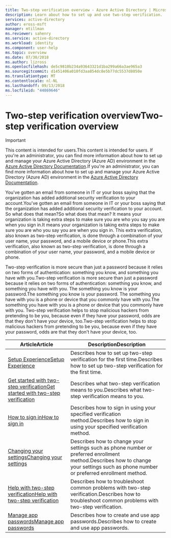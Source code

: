 ```yaml
---
title: Two-step verification overview - Azure Active Directory | Microsoft Docs
description: Learn about how to set up and use two-step verification.
services: active-directory
author: eross-msft
manager: mtillman
ms.reviewer: sahenry
ms.service: active-directory
ms.workload: identity
ms.component: user-help
ms.topic: overview
ms.date: 07/30/2018
ms.author: lizross
ms.openlocfilehash: de5c9810b234a93643321d1ba299a66a3ae965a3
ms.sourcegitcommit: d1451406a010fd3aa854dc8e5b77dc5537d8050e
ms.translationtype: MT
ms.contentlocale: nl-NL
ms.lasthandoff: 09/13/2018
ms.locfileid: "44869646"
---
```

# <a name="two-step-verification-overview"></a><span data-ttu-id="353f4-103">Two-step verification overview</span><span class="sxs-lookup"><span data-stu-id="353f4-103">Two-step verification overview</span></span>

>[!Important]
><span data-ttu-id="353f4-104">This content is intended for users.</span><span class="sxs-lookup"><span data-stu-id="353f4-104">This content is intended for users.</span></span> <span data-ttu-id="353f4-105">If you're an administrator, you can find more information about how to set up and manage your Azure Active Directory (Azure AD) environment in the [Azure Active Directory Documentation](https://docs.microsoft.com/azure/active-directory).</span><span class="sxs-lookup"><span data-stu-id="353f4-105">If you're an administrator, you can find more information about how to set up and manage your Azure Active Directory (Azure AD) environment in the [Azure Active Directory Documentation](https://docs.microsoft.com/azure/active-directory).</span></span>

<span data-ttu-id="353f4-106">You've gotten an email from someone in IT or your boss saying that the organization has added additional security verification to your account.</span><span class="sxs-lookup"><span data-stu-id="353f4-106">You've gotten an email from someone in IT or your boss saying that the organization has added additional security verification to your account.</span></span> <span data-ttu-id="353f4-107">So what does that mean?</span><span class="sxs-lookup"><span data-stu-id="353f4-107">So what does that mean?</span></span> <span data-ttu-id="353f4-108">It means your organization is taking extra steps to make sure you are who you say you are when you sign in.</span><span class="sxs-lookup"><span data-stu-id="353f4-108">It means your organization is taking extra steps to make sure you are who you say you are when you sign in.</span></span> <span data-ttu-id="353f4-109">This extra verification, also known as two-step verification, is done through a combination of your user name, your password, and a mobile device or phone.</span><span class="sxs-lookup"><span data-stu-id="353f4-109">This extra verification, also known as two-step verification, is done through a combination of your user name, your password, and a mobile device or phone.</span></span>

<span data-ttu-id="353f4-110">Two-step verification is more secure than just a password because it relies on two forms of authentication: something you know, and something you have with you.</span><span class="sxs-lookup"><span data-stu-id="353f4-110">Two-step verification is more secure than just a password because it relies on two forms of authentication: something you know, and something you have with you.</span></span> <span data-ttu-id="353f4-111">The something you know is your password.</span><span class="sxs-lookup"><span data-stu-id="353f4-111">The something you know is your password.</span></span> <span data-ttu-id="353f4-112">The something you have with you is a phone or device that you commonly have with you.</span><span class="sxs-lookup"><span data-stu-id="353f4-112">The something you have with you is a phone or device that you commonly have with you.</span></span> <span data-ttu-id="353f4-113">Two-step verification helps to stop malicious hackers from pretending to be you, because even if they have your password, odds are that they don't have your device, too.</span><span class="sxs-lookup"><span data-stu-id="353f4-113">Two-step verification helps to stop malicious hackers from pretending to be you, because even if they have your password, odds are that they don't have your device, too.</span></span>

|<span data-ttu-id="353f4-114">Article</span><span class="sxs-lookup"><span data-stu-id="353f4-114">Article</span></span> |<span data-ttu-id="353f4-115">Description</span><span class="sxs-lookup"><span data-stu-id="353f4-115">Description</span></span> |
|------|------------|
|[<span data-ttu-id="353f4-116">Setup Experience</span><span class="sxs-lookup"><span data-stu-id="353f4-116">Setup Experience</span></span>](multi-factor-authentication-end-user-first-time.md) |<span data-ttu-id="353f4-117">Describes how to set up two-step verification for the first time.</span><span class="sxs-lookup"><span data-stu-id="353f4-117">Describes how to set up two-step verification for the first time.</span></span>|
|[<span data-ttu-id="353f4-118">Get started with two-step verification</span><span class="sxs-lookup"><span data-stu-id="353f4-118">Get started with two-step verification</span></span>](multi-factor-authentication-end-user.md)|<span data-ttu-id="353f4-119">Describes what two-step verification means to you.</span><span class="sxs-lookup"><span data-stu-id="353f4-119">Describes what two-step verification means to you.</span></span>| 
|[<span data-ttu-id="353f4-120">How to sign in</span><span class="sxs-lookup"><span data-stu-id="353f4-120">How to sign in</span></span>](user-help-sign-in.md)|<span data-ttu-id="353f4-121">Describes how to sign in using your specified verification method.</span><span class="sxs-lookup"><span data-stu-id="353f4-121">Describes how to sign in using your specified verification method.</span></span>|
|[<span data-ttu-id="353f4-122">Changing your settings</span><span class="sxs-lookup"><span data-stu-id="353f4-122">Changing your settings</span></span>](multi-factor-authentication-end-user-manage-settings.md) |<span data-ttu-id="353f4-123">Describes how to change your settings such as phone number or preferred enrollment method.</span><span class="sxs-lookup"><span data-stu-id="353f4-123">Describes how to change your settings such as phone number or preferred enrollment method.</span></span>|
|[<span data-ttu-id="353f4-124">Help with two-step verification</span><span class="sxs-lookup"><span data-stu-id="353f4-124">Help with two-step verification</span></span>](multi-factor-authentication-end-user-troubleshoot.md) |<span data-ttu-id="353f4-125">Describes how to troubleshoot common problems with two-step verification.</span><span class="sxs-lookup"><span data-stu-id="353f4-125">Describes how to troubleshoot common problems with two-step verification.</span></span>|
|[<span data-ttu-id="353f4-126">Manage app passwords</span><span class="sxs-lookup"><span data-stu-id="353f4-126">Manage app passwords</span></span>](multi-factor-authentication-end-user-app-passwords.md) |<span data-ttu-id="353f4-127">Describes how to create and use app passwords.</span><span class="sxs-lookup"><span data-stu-id="353f4-127">Describes how to create and use app passwords.</span></span>|